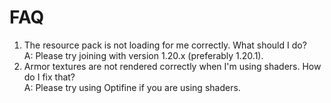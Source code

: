 # FAQ

1. The resource pack is not loading for me correctly. What should I do?\
   A: Please try joining with version 1.20.x (preferably 1.20.1).
2. Armor textures are not rendered correctly when I'm using shaders. How do I fix that? \
   A: Please try using Optifine if you are using shaders.
